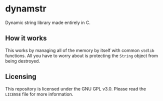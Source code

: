 # dynamstr
Dynamic string library made entirely in C.

## How it works

This works by managing all of the memory by itself with common `stdlib` functions.
All you have to worry about is protecting the `String` object from being destroyed.

## Licensing

This repository is licensed under the GNU GPL v3.0. Please read the `LICENSE` file for more information.
